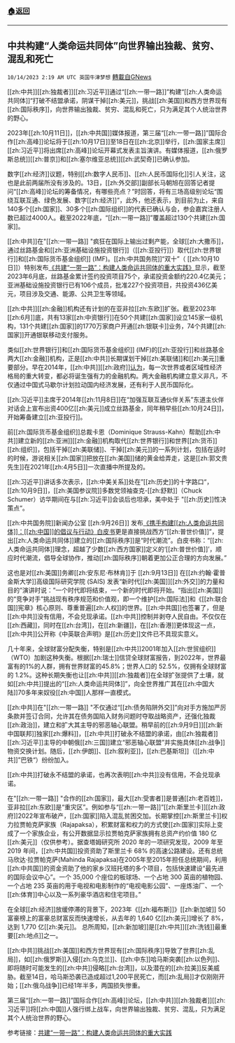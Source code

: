 ###  [:house:返回](README.md)
---


## 中共构建“人类命运共同体”向世界输出独裁、贫穷、混乱和死亡
`10/14/2023 2:19 AM UTC 英国牛津梦想` [轉載自GNews](https://gnews.org/articles/1831249)

[[zh:中共]][[zh:独裁者]][[zh:习近平]]通过“[[zh:一带一路]]”构建“[[zh:人类命运共同体]]“打破不结盟承诺，阴谋干掉[[zh:美元]]，挑战[[zh:美国]]和西方世界现有[[zh:国际秩序]]，向世界输出独裁、贫穷、混乱和死亡，只为满足其个人统治世界的野心。

2023年[[zh:10月11日]]，[[zh:中共国]]媒体报道，第三届“[[zh:一带一路]]”国际合作[[zh:高峰]]论坛将于[[zh:10月17日]]至18日在[[zh:北京]]举行，[[zh:国家主席]][[zh:习近平]]将出席[[zh:高峰]]论坛开幕式发表主旨演讲。有媒体报道，[[zh:俄罗斯总统]][[zh:普京]]和[[zh:塞尔维亚总统]][[zh:武契奇]]已确认参加。

数字[[zh:经济]]议题，特别[[zh:数字人民币]]、[[zh:人民币国际化]]引人关注，这也是此前两届所没有涉及的。13日，[[zh:外交部]]副部长马朝旭在回答记者提问“[[zh:高峰]]论坛的筹备情况，有哪些亮点？”时回答，将有三场高级别论坛“围绕互联互通、绿色发展、数字[[zh:经济]]”，此外，他还表示，到目前为止，来自140多个[[zh:国家]]、30多个[[zh:国际组织]]的代表已确认与会，参会嘉宾注册人数已超过4000人。截至2022年底，“[[zh:一带一路]]”覆盖超过130个共建[[zh:国家]]。

[[zh:中共]]在"[[zh:一带一路]] "疯狂在国际上输出过剩产能，全球[[zh:大撒币]]，通过丝路基金和[[zh:亚洲基础设施投资银行]]（[[zh:亚投行]]）取代[[zh:世界银行]]和[[zh:国际货币基金组织]] (IMF)。[[zh:中共国务院]]“双十”（ [[zh:10月10日]]）特别发布[《共建“一带一路”：构建人类命运共同体的重大实践》](http://www.beltandroadforum.org/n101/2023/1010/c134-915.html)显示，截至2023年6月底，丝路基金累计签约投资项目75个，承诺投资金额约220.4亿美元；亚洲基础设施投资银行已有106个成员，批准227个投资项目，共投资436亿美元，项目涉及交通、能源、公共卫生等领域。

[[zh:中共]][[zh:金融]]机构还有计划的在亚非拉[[zh:东欧]]扩张。截至2023年[[zh:6月]]底，共有13家[[zh:中资银行]]在50个共建[[zh:国家]]设立145家一级机构，131个共建[[zh:国家]]的1770万家商户开通[[zh:银联卡]]业务，74个共建[[zh:国家]]开通银联移动支付服务。

类似[[zh:世界银行]]和[[zh:国际货币基金组织]] (IMF)的[[zh:亚投行]]和丝路基金两大[[zh:金融]]机构，正是[[zh:中共]]长期谋划干掉[[zh:美联储]]和[[zh:美元]]重要部分。早在2014年，[[zh:中共]][[zh:政府]][认为](http://www.scio.gov.cn/gxzt/whzt/ydyl/zxtj_25537/202209/t20220920_394328.html)，每一次世界或者区域性经济格局的重大转变，都必将诞生强有力的金融机构。两大金融机构建立意义非凡，不仅通过中国式马歇尔计划拉动国内经济发展，还有利于人民币国际化。

[[zh:习近平]]主席于2014年[[zh:11月8日]]在“加强互联互通伙伴关系”东道主伙伴对话会上宣布出资400亿[[zh:美元]]成立丝路基金，同年稍早些[[zh:10月24日]]，开始筹备建立[[zh:亚投行]]。

前[[zh:国际货币基金组织]]总裁卡恩（Dominique Strauss-Kahn）帮助[[zh:中共]]建立新的[[zh:亚洲]][[zh:金融]]机构取代[[zh:世界银行]]和世界[[zh:货币]][[zh:组织]]，包括干掉[[zh:美联储]]、干掉[[zh:美元]]的一系列计划，包括在适时的时候，游说相关[[zh:国家]]把放在[[zh:美国]]储的黄金给弄走，这是[[zh:郭文贵先生]]在2021年[[zh:4月5日]]一次直播中所提及的。

[[zh:习近平]]讲话多次表示，[[zh:中美关系]]处在”[[zh:历史]]的十字路口“，[[zh:10月9日]]，[[zh:美国参议院]]多数党领袖查克-[[zh:舒默]]（Chuck Schumer）访华期间在与[[zh:习近平]]会谈后也坦承，美中处于 "[[zh:历史]]性决策点“。

[[zh:中共国务院]]新闻办公室 [[zh:9月26日]] 发布[《携手构建[[zh:人类命运共同体]]：[[zh:中国]]的倡议与行动》白皮书](携手构建[[zh:人类命运共同体]]：[[zh:中国]]的倡议与行动)更是直接挑战西方“[[zh:普世价值]]”，提出[[zh:人类命运共同体]]建立的[[zh:国际秩序]]是“时代潮流”。白皮书称：“[[zh:人类命运共同体]]理念，超越了少数[[zh:西方国家]]定义的‘[[zh:普世价值]]’，顺应时代潮流，倡导全球协作，推动[[zh:国际秩序]]朝着更加公正合理的方向发展。”

这也是对[[zh:美国]]务卿[[zh:安东尼·布林肯]]于 [[zh:9月13日]] 在[[zh:约翰·霍普金斯大学]]高级国际研究学院 (SAIS) 发表“新时代[[zh:美国]][[zh:外交]]的力量和目的”演讲时说：”一个时代即将结束，一个新的时代即将开始。“指出[[zh:美国]]的“竞争对手”挑战现有秩序规范和价值观，即一个维护[[zh:国际法]]和《[[zh:联合国]]宪章》核心原则、尊重普遍[[zh:人权]]的世界。[[zh:中共国]]也签署了，但是[[zh:中共]]没有信用，不会兑现承诺。[[zh:中共]]控制并剥夺人民自由。不仅仅在[[zh:西藏]]，同时在[[zh:台湾]]，在[[zh:新疆]]，在[[zh:香港]]更体现这一点，[[zh:中共]]公开称《中英联合声明》是[[zh:历史]]文件已不具现实意义。

几十年来，全球财富分配失衡，特别是[[zh:中共]]2001年加入[[zh:世贸组织]]（WTO）加剧这种失衡。根据[[zh:瑞士]]信贷全球财富报告，到2022年，世界最富有的1%的人群，拥有世界财富的45.8%；世界人口的 52.5%，仅拥有全球财富的 1.2%。这种长期失衡也让[[zh:中共]][[zh:独裁者]]在全球扩张提供了土壤，就如[[zh:中共]]提出的“[[zh:人类命运共同体]]”，向全世界推广其在[[zh:中国大陆]]70多年来奴役[[zh:中国]]人那样一直模式。

[[zh:中共]]在"[[zh:一带一路]] "不仅通过“[[zh:债务陷阱外交]]”向对⼿⽅施加严厉条款并签订合同，允许其在债务国陷⼊财务问题时夺取战略资产，还强化独裁[[zh:政治]]，建立和扩大其主导的邪恶轴心联盟。稍早前的[[zh:9月9日]][[zh:新中国联邦]]独家[[zh:爆料]]，[[zh:中共]]打破永不结盟的承诺，由[[zh:独裁者]][[zh:习近平]]主导的中朝俄[[zh:三国]]建立“邪恶轴心联盟”并实施具体[[zh:战争]]物资交换计划。随后，[[zh:伊朗]]、[[zh:叙利亚]]，[[zh:巴基斯坦]]（[[zh:中共]]”巴铁“）纷纷加入。

[[zh:中共]]打破永不结盟的承诺，也再次表明[[zh:中共]]没有信用，不会兑现承诺。

在"[[zh:一带一路]] "合作的[[zh:国家]]，最大[[zh:受害者]]是普通[[zh:老百姓]]，亚非拉[[zh:东欧]]是“重灾区”。例如参与“[[zh:一带一路]]”[[zh:斯里兰卡]][[zh:政府]]2022年宣布破产，[[zh:国家]]陷入混乱贫困交加。长期掌控[[zh:斯里兰卡]]权力拉贾帕克萨家族（Rajapaksa），积累财富和权力的方式使[[zh:国家]]实际上变成了一个家族企业，有公开数据显示拉贾帕克萨家族拥有总资产约价值 180 亿[[zh:美元]]（仅供参考）。据查塔姆研究所 2020 年的⼀项研究发现，2009 年⾄2019 年间，[[zh:中共国]]投资资助了斯⾥兰卡 68% 的⾼速公路建设。还有总统⻢欣达·拉贾帕克萨(Mahinda Rajapaksa)在2005年⾄2015年担任总统期间，利⽤[[zh:中共国]]的资⾦资助了他的家乡汉班托塔的多个项⽬，包括快速建设“最先进的国际会议中心”。⼀个 35,000 个座位的板球场、⼀个占地 300 英亩的植物园、⼀个占地 235 英亩的⽤于电视和电影制作的“电视电影公园”、⼀座炼油⼚、⼀个[[zh:体育]]中⼼以及⼀系列豪华酒店和住宅项⽬。” 

在全球[[zh:经济]]放缓停滞的背景下，2023年《[[zh:福布斯]]》[[zh:新加坡]] 50 富豪榜上的富豪总财富反而快速增长，从去年的 1,640 亿[[zh:美元]]增长了 8%，达到 1,770 亿[[zh:美元]]。 总所周知，[[zh:新加坡]]是[[zh:中共]][[zh:洗钱]]最重要[[zh:地点]]之一。

[[zh:中共]]挑战[[zh:美国]]和西方世界现有[[zh:国际秩序]]导致了世界[[zh:乱局]]，如[[zh:俄罗斯]]入侵[[zh:乌克兰]]、[[zh:中东]]哈马斯突袭[[zh:以色列]]、即将随时可能发生的[[zh:中共]]侵略[[zh:台湾]]，以及潜在的[[zh:拉美]]反美威胁。截至14日，哈马斯恐袭已造成超过1,200平民死亡，而[[zh:乱局]]才仅刚刚开始；[[zh:俄乌战争]]已经1年半多，两国损失惨重。

第三届“[[zh:一带一路]]”国际合作[[zh:高峰]]论坛，[[zh:中共]][[zh:独裁者]][[zh:习近平]]将[[zh:中国]]人强行绑上战车，向世界输出独裁、贫穷、混乱，只为满足其个人统治世界的野心。

参考链接：[共建“一带一路”：构建人类命运共同体的重大实践](http://www.beltandroadforum.org/n101/2023/1010/c134-915.html)
